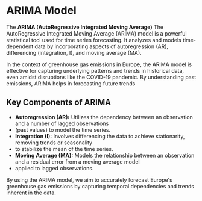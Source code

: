 # ARIMA Model

The **ARIMA (AutoRegressive Integrated Moving Average)** 
The AutoRegressive Integrated Moving Average (ARIMA) model is a powerful 
statistical tool used for time series forecasting. It analyzes and models 
time-dependent data by incorporating aspects of autoregression (AR), differencing 
(integration, I), and moving average (MA).

In the context of greenhouse gas emissions in Europe, the ARIMA model is effective 
for capturing underlying patterns and trends in historical data, even amidst disruptions 
like the COVID-19 pandemic. By understanding past emissions, ARIMA helps in forecasting future trends

## **Key Components of ARIMA**
- **Autoregression (AR):** Utilizes the dependency between an observation and a number of lagged observations 
- (past values) to model the time series.
- **Integration (I):** Involves differencing the data to achieve stationarity, removing trends or seasonality 
- to stabilize the mean of the time series.
- **Moving Average (MA):**  Models the relationship between an observation and a residual error from a moving average model 
- applied to lagged observations.

By using the ARIMA model, we aim to accurately forecast Europe's greenhouse gas emissions by capturing temporal dependencies 
and trends inherent in the data.

